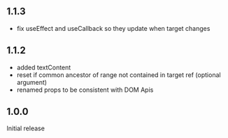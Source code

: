 ## 1.1.3
- fix useEffect and useCallback so they update when target changes
## 1.1.2

- added textContent
- reset if common ancestor of range not contained in target ref (optional argument)
- renamed props to be consistent with DOM Apis

## 1.0.0

Initial release
